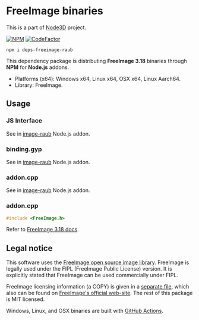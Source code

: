 # FreeImage binaries

This is a part of [Node3D](https://github.com/node-3d) project.

[![NPM](https://badge.fury.io/js/deps-freeimage-raub.svg)](https://badge.fury.io/js/deps-freeimage-raub)
[![CodeFactor](https://www.codefactor.io/repository/github/node-3d/deps-freeimage-raub/badge)](https://www.codefactor.io/repository/github/node-3d/deps-freeimage-raub)

```
npm i deps-freeimage-raub
```

This dependency package is distributing **FreeImage 3.18**
binaries through **NPM** for **Node.js** addons.

* Platforms (x64): Windows x64, Linux x64, OSX x64, Linux Aarch64.
* Library: FreeImage.


## Usage

### JS Interface

See in [image-raub](https://github.com/node-3d/image-raub/blob/master/core.js) Node.js addon.


### binding.gyp

See in [image-raub](https://github.com/node-3d/image-raub/tree/master/src/binding.gyp) Node.js addon.


### addon.cpp

See in [image-raub](https://github.com/node-3d/image-raub/blob/master/src/cpp/image.hpp) Node.js addon.



### addon.cpp

```cpp
#include <FreeImage.h>
```

Refer to [FreeImage 3.18 docs](http://downloads.sourceforge.net/freeimage/FreeImage3180.pdf).


## Legal notice

This software uses the [FreeImage open source image library](http://freeimage.sourceforge.net).
FreeImage is legally used under the FIPL (FreeImage Public License) version.
It is explicitly stated that FreeImage can be used commercially under FIPL.

FreeImage licensing information (a COPY) is given in a [separate file](/FREEIMAGE_FIPL),
which also can be found on
[FreeImage's official web-site](http://freeimage.sourceforge.net/license.html).
The rest of this package is MIT licensed.

Windows, Linux, and OSX binaries are built with
[GitHub Actions](https://github.com/node-3d/deps-freeimage-raub/actions).
